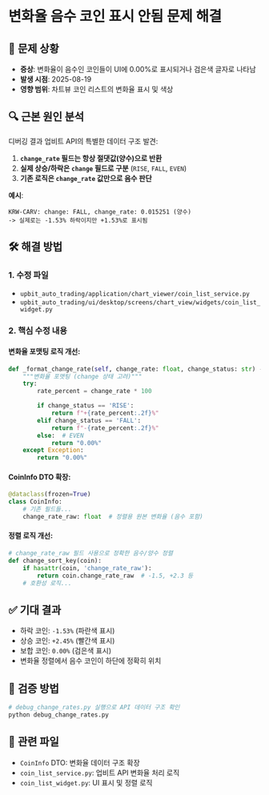 # 변화율 음수 코인 표시 안됨 문제 해결

## 🚨 문제 상황
- **증상**: 변화율이 음수인 코인들이 UI에 0.00%로 표시되거나 검은색 글자로 나타남
- **발생 시점**: 2025-08-19
- **영향 범위**: 차트뷰 코인 리스트의 변화율 표시 및 색상

## 🔍 근본 원인 분석
디버깅 결과 업비트 API의 특별한 데이터 구조 발견:
1. **`change_rate` 필드는 항상 절댓값(양수)으로 반환**
2. **실제 상승/하락은 `change` 필드로 구분** (`RISE`, `FALL`, `EVEN`)
3. **기존 로직은 `change_rate` 값만으로 음수 판단**

**예시**:
```
KRW-CARV: change: FALL, change_rate: 0.015251 (양수)
-> 실제로는 -1.53% 하락이지만 +1.53%로 표시됨
```

## 🛠️ 해결 방법

### 1. 수정 파일
- `upbit_auto_trading/application/chart_viewer/coin_list_service.py`
- `upbit_auto_trading/ui/desktop/screens/chart_view/widgets/coin_list_widget.py`

### 2. 핵심 수정 내용

#### 변화율 포맷팅 로직 개선:
```python
def _format_change_rate(self, change_rate: float, change_status: str) -> str:
    """변화율 포맷팅 (change 상태 고려)"""
    try:
        rate_percent = change_rate * 100

        if change_status == 'RISE':
            return f"+{rate_percent:.2f}%"
        elif change_status == 'FALL':
            return f"-{rate_percent:.2f}%"
        else:  # EVEN
            return "0.00%"
    except Exception:
        return "0.00%"
```

#### CoinInfo DTO 확장:
```python
@dataclass(frozen=True)
class CoinInfo:
    # 기존 필드들...
    change_rate_raw: float  # 정렬용 원본 변화율 (음수 포함)
```

#### 정렬 로직 개선:
```python
# change_rate_raw 필드 사용으로 정확한 음수/양수 정렬
def change_sort_key(coin):
    if hasattr(coin, 'change_rate_raw'):
        return coin.change_rate_raw  # -1.5, +2.3 등
    # 호환성 로직...
```

## ✅ 기대 결과
- 하락 코인: `-1.53%` (파란색 표시)
- 상승 코인: `+2.45%` (빨간색 표시)
- 보합 코인: `0.00%` (검은색 표시)
- 변화율 정렬에서 음수 코인이 하단에 정확히 위치

## 🧪 검증 방법
```python
# debug_change_rates.py 실행으로 API 데이터 구조 확인
python debug_change_rates.py
```

## 🔗 관련 파일
- `CoinInfo` DTO: 변화율 데이터 구조 확장
- `coin_list_service.py`: 업비트 API 변화율 처리 로직
- `coin_list_widget.py`: UI 표시 및 정렬 로직
